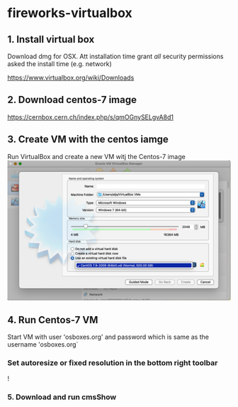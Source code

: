 # fireworks-virtualbox
## 1. Install virtual box
 Download dmg for OSX. Att installation time grant *all* security permissions asked the install time (e.g. network) 

https://www.virtualbox.org/wiki/Downloads

## 2. Download centos-7 image 
https://cernbox.cern.ch/index.php/s/qmOGnySELgvA8d1

## 3. Create VM with the centos iamge

Run VirtualBox and create a new VM witj the Centos-7 image
![New VM](doc/NewVM-virtualdisk.png) <!-- .element height="50%" width="50%" -->

## 4. Run Centos-7 VM 

Start VM with user 'osboxes.org' and password which is same as the username 'osboxes.org`
### Set autoresize or fixed resolution in the bottom right toolbar 
!
### 5. Download and run cmsShow


